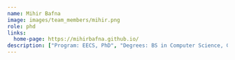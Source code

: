 ```yaml
---
name: Mihir Bafna
image: images/team_members/mihir.png
role: phd
links:
  home-page: https://mihirbafna.github.io/
description: ["Program: EECS, PhD", "Degrees: BS in Computer Science, Georgia Tech", "Interests: generative modeling, structural biology, single-cell"]
---
```

